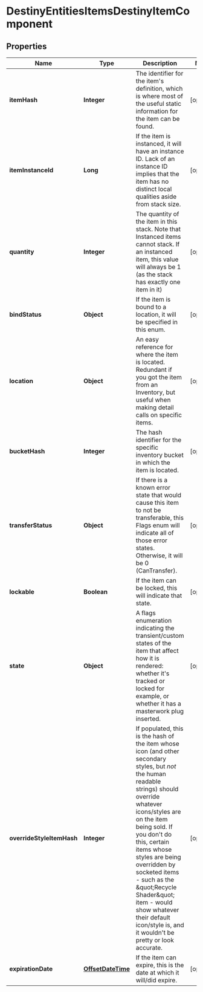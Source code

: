 
# DestinyEntitiesItemsDestinyItemComponent

## Properties
Name | Type | Description | Notes
------------ | ------------- | ------------- | -------------
**itemHash** | **Integer** | The identifier for the item&#39;s definition, which is where most of the useful static information for the item can be found. |  [optional]
**itemInstanceId** | **Long** | If the item is instanced, it will have an instance ID. Lack of an instance ID implies that the item has no distinct local qualities aside from stack size. |  [optional]
**quantity** | **Integer** | The quantity of the item in this stack. Note that Instanced items cannot stack. If an instanced item, this value will always be 1 (as the stack has exactly one item in it) |  [optional]
**bindStatus** | **Object** | If the item is bound to a location, it will be specified in this enum. |  [optional]
**location** | **Object** | An easy reference for where the item is located. Redundant if you got the item from an Inventory, but useful when making detail calls on specific items. |  [optional]
**bucketHash** | **Integer** | The hash identifier for the specific inventory bucket in which the item is located. |  [optional]
**transferStatus** | **Object** | If there is a known error state that would cause this item to not be transferable, this Flags enum will indicate all of those error states. Otherwise, it will be 0 (CanTransfer). |  [optional]
**lockable** | **Boolean** | If the item can be locked, this will indicate that state. |  [optional]
**state** | **Object** | A flags enumeration indicating the transient/custom states of the item that affect how it is rendered: whether it&#39;s tracked or locked for example, or whether it has a masterwork plug inserted. |  [optional]
**overrideStyleItemHash** | **Integer** | If populated, this is the hash of the item whose icon (and other secondary styles, but *not* the human readable strings) should override whatever icons/styles are on the item being sold.  If you don&#39;t do this, certain items whose styles are being overridden by socketed items - such as the \&quot;Recycle Shader\&quot; item - would show whatever their default icon/style is, and it wouldn&#39;t be pretty or look accurate. |  [optional]
**expirationDate** | [**OffsetDateTime**](OffsetDateTime.md) | If the item can expire, this is the date at which it will/did expire. |  [optional]




